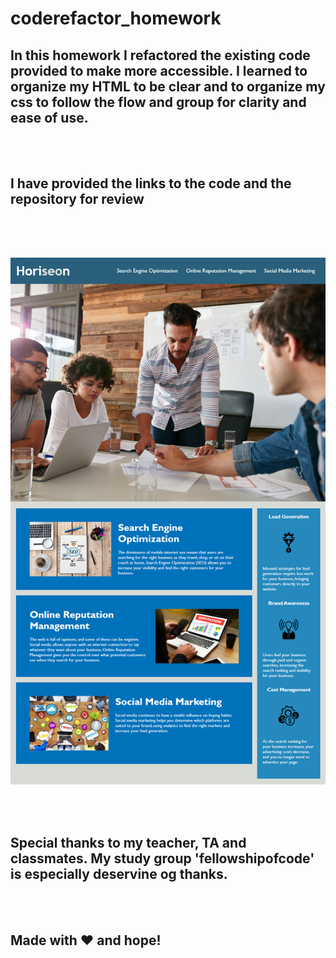 # coderefactor_homework

## In this homework I refactored the existing code provided to make more accessible. I learned to organize my HTML to be clear and to organize my css to follow the flow and group for clarity and ease of use. 

<br><br>

## I have provided the links to the code and the repository for review

<br> <br>

## 
![The Horiseon webpage includes a navigation bar, a header image, and cards with text and images at the bottom of the page.](Develop/Assets/01-html-css-git-homework-demo.png)

<br><br>

## Special thanks to my teacher, TA and classmates. My study group 'fellowshipofcode' is especially deservine og thanks. 

<br><br>

## Made with ❤️ and hope!
